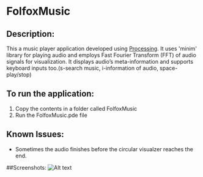 # FolfoxMusic
## Description:
This a music player application developed using [Processing](https://processing.org/).
It uses 'minim' library for playing audio and employs Fast Fourier Transform (FFT) of audio signals for visualization.
It displays audio’s meta-information and supports keyboard inputs too.(s-search music, i-information of audio, space-play/stop)
</br>
## To run the application:
1. Copy the contents in a folder called FolfoxMusic
2. Run the FolfoxMusic.pde file

## Known Issues:
* Sometimes the audio finishes before the circular visualzer reaches the end.

##Screenshots:
![Alt text](/relative/images/player.png?raw=true)

